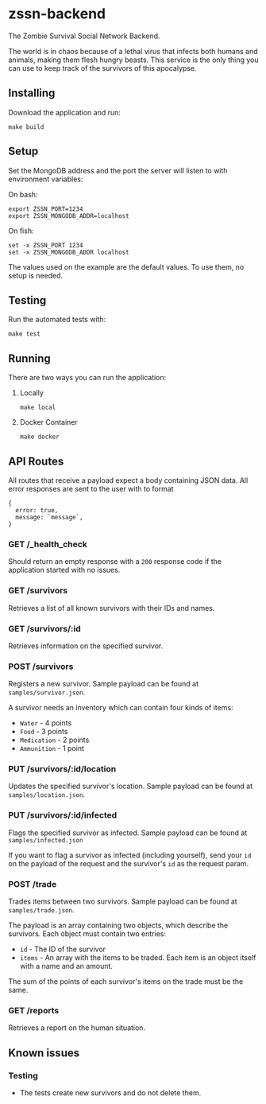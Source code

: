 # zssn-backend
The Zombie Survival Social Network Backend.

The world is in chaos because of a lethal virus that infects both humans and
animals, making them flesh hungry beasts.
This service is the only thing you can use to keep track of the survivors of
this apocalypse.

## Installing

Download the application and run:

    make build

## Setup

Set the MongoDB address and the port the server will listen to with environment
variables:

On bash:

    export ZSSN_PORT=1234
    export ZSSN_MONGODB_ADDR=localhost
    
On fish:

    set -x ZSSN_PORT 1234
    set -x ZSSN_MONGODB_ADDR localhost

The values used on the example are the default values. To use them, no setup
is needed.

## Testing

Run the automated tests with:

    make test

## Running

There are two ways you can run the application:

1. Locally

       make local
    
2. Docker Container

       make docker

## API Routes

All routes that receive a payload expect a body containing JSON data. All error 
responses are sent to the user with to format

    {
      error: true,
      message: `message`,
    }

### GET /_health_check

Should return an empty response with a `200` response code if the application
started with no issues.

### GET /survivors

Retrieves a list of all known survivors with their IDs and names.

### GET /survivors/:id

Retrieves information on the specified survivor.

### POST /survivors

Registers a new survivor. Sample payload can be found at `samples/survivor.json`.

A survivor needs an inventory which can contain four kinds of items:

* `Water` - 4 points
* `Food` - 3 points
* `Medication` - 2 points
* `Ammunition` - 1 point

### PUT /survivors/:id/location

Updates the specified survivor's location. Sample payload can be found at 
`samples/location.json`.

### PUT /survivors/:id/infected

Flags the specified survivor as infected. Sample payload can be found at 
`samples/infected.json`

If you want to flag a survivor as infected (including yourself), send your `id` 
on the payload of the request and the survivor's `id` as the request param.

### POST /trade

Trades items between two survivors. Sample payload can be found at 
`samples/trade.json`.

The payload is an array containing two objects, which describe the survivors.
Each object must contain two entries:

* `id` - The ID of the survivor
* `items` - An array with the items to be traded. Each item is an object itself
with a name and an amount.

The sum of the points of each survivor's items on the trade must be the same.

### GET /reports

Retrieves a report on the human situation.

## Known issues

### Testing

* The tests create new survivors and do not delete them.
